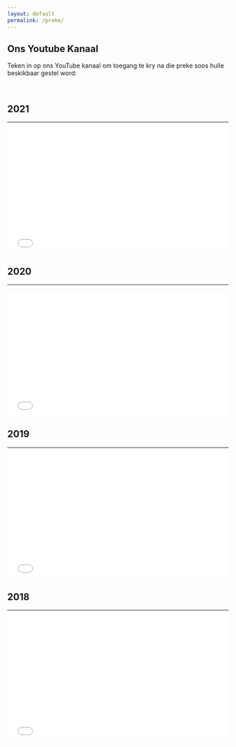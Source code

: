 ```yaml
---
layout: default
permalink: /preke/
---
```


## Ons Youtube Kanaal
Teken in op ons YouTube kanaal om toegang te kry na die preke soos hulle beskikbaar gestel word: 
<div class="g-ytsubscribe" data-channelid="UC0ZP4XfiYIW-CgGgnnmV-2Q" data-layout="default" data-count="hidden"></div>
<br>
<div class="row">
  <div class="col-md-6 mb-5">
    <h2>2021</h2>
    <hr />
    <div>
      <div style="position:relative;padding-top:56.25%;">
        <iframe src="//www.youtube.com/embed/videoseries?list=PL3rAB5-SazVfuzVCDkDKmJ6kkAPVl_f2X&wmode=opaque" frameborder="0" allowfullscreen
          style="position:absolute;top:0;left:0;width:100%;height:100%;"></iframe>
      </div>
    </div>   
  </div> 
  <div class="col-md-6 mb-5">
    <h2>2020</h2>
    <hr />
    <div>
      <div style="position:relative;padding-top:56.25%;">
        <iframe src="//www.youtube.com/embed/videoseries?list=PL3rAB5-SazVdslcYX0Pya5uGGddGbDwoT&wmode=opaque" frameborder="0" allowfullscreen
          style="position:absolute;top:0;left:0;width:100%;height:100%;"></iframe>
      </div>
    </div>    
  </div> 
</div> 
<div class="row">
  <div class="col-md-6 mb-5">
    <h2>2019</h2>
    <hr />
    <div>
      <div style="position:relative;padding-top:56.25%;">
        <iframe src="//www.youtube.com/embed/videoseries?list=PL3rAB5-SazVcxPrk4d6_sKsf-6PBJlWKG&wmode=opaque" frameborder="0" allowfullscreen
          style="position:absolute;top:0;left:0;width:100%;height:100%;"></iframe>
      </div>
    </div>   
  </div> 
  <div class="col-md-6 mb-5">
    <h2>2018</h2>
    <hr />
    <div>
      <div style="position:relative;padding-top:56.25%;">
        <iframe src="//www.youtube.com/embed/videoseries?list=PL3rAB5-SazVd5iFN46gvGyKt2Emfd7e6s&wmode=opaque" frameborder="0" allowfullscreen
          style="position:absolute;top:0;left:0;width:100%;height:100%;"></iframe>
      </div>
    </div> 
  </div> 
</div> 

